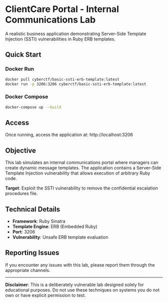 # ClientCare Portal - Internal Communications Lab

A realistic business application demonstrating Server-Side Template Injection (SSTI) vulnerabilities in Ruby ERB templates.

## Quick Start

### Docker Run
```bash
docker pull cyberctf/basic-ssti-erb-template:latest
docker run -p 3206:3206 cyberctf/basic-ssti-erb-template:latest
```

### Docker Compose
```bash
docker-compose up --build
```

## Access

Once running, access the application at: http://localhost:3206

## Objective

This lab simulates an internal communications portal where managers can create dynamic message templates. The application contains a Server-Side Template Injection vulnerability that allows execution of arbitrary Ruby code.

**Target**: Exploit the SSTI vulnerability to remove the confidential escalation procedures file.

## Technical Details

- **Framework**: Ruby Sinatra
- **Template Engine**: ERB (Embedded Ruby)
- **Port**: 3206
- **Vulnerability**: Unsafe ERB template evaluation

## Reporting Issues

If you encounter any issues with this lab, please report them through the appropriate channels.

---

**Disclaimer**: This is a deliberately vulnerable lab designed solely for educational purposes. Do not use these techniques on systems you do not own or have explicit permission to test.
